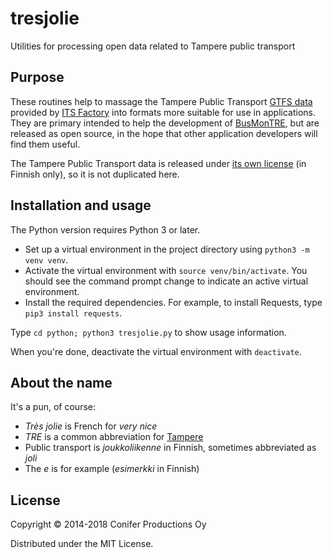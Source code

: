# tresjolie

Utilities for processing open data related to Tampere public transport

## Purpose

These routines help to massage the Tampere Public Transport
[GTFS data](http://wiki.itsfactory.fi/index.php/Tampere_Public_Transport_GTFS_feed)
provided by [ITS Factory](http://www.hermiagroup.fi/its-factory/)
into formats more suitable for use in applications. They are primary intended to
help the development of [BusMonTRE](http://www.coniferproductions.com/apps/busmontre/), 
but are released as open source, in the hope that other
application developers will find them useful.

The Tampere Public Transport data is released under 
[its own license](http://www.tampere.fi/tampereinfo/avoindata/avoindatalisenssi.html)
(in Finnish only), so it is not duplicated here.

## Installation and usage

The Python version requires Python 3 or later. 

* Set up a virtual environment in the project directory 
using `python3 -m venv venv`. 
* Activate the virtual environment with `source venv/bin/activate`.
You should see the command prompt change to indicate an active
virtual environment.
* Install the required dependencies. For example, to install Requests,
type `pip3 install requests`.
 
Type `cd python; python3 tresjolie.py` to show usage information.

When you're done, deactivate the virtual environment with `deactivate`.

## About the name

It's a pun, of course:

* _Très jolie_ is French for _very nice_
* _TRE_ is a common abbreviation for [Tampere](http://www.tampere.fi)
* Public transport is _joukkoliikenne_ in Finnish, sometimes abbreviated as _joli_
* The _e_ is for example (_esimerkki_ in Finnish)

## License

Copyright © 2014-2018 Conifer Productions Oy

Distributed under the MIT License.

